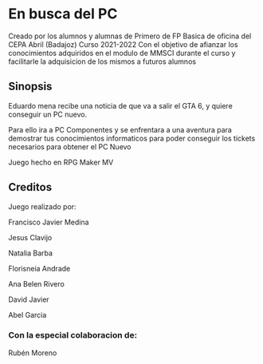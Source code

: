 # En busca del PC
Creado por los alumnos y alumnas de Primero de FP Basica
de oficina del CEPA Abril (Badajoz)
Curso 2021-2022
Con el objetivo de afianzar los conocimientos adquiridos en el modulo de MMSCI durante el curso y facilitarle la adquisicion de los mismos a futuros alumnos

## Sinopsis

Eduardo mena recibe una noticia de que va a salir el GTA 6, y quiere conseguir un PC nuevo.

Para ello ira a PC Componentes y se enfrentara a una aventura para demostrar tus conocimientos informaticos para poder conseguir los tickets necesarios para obtener el PC Nuevo


Juego hecho en RPG Maker MV

## Creditos

Juego realizado por:

Francisco Javier Medina

Jesus Clavijo

Natalia Barba

Florisneia Andrade

Ana Belen Rivero

David Javier

Abel Garcia

### Con la especial colaboracion de:

Rubén Moreno


